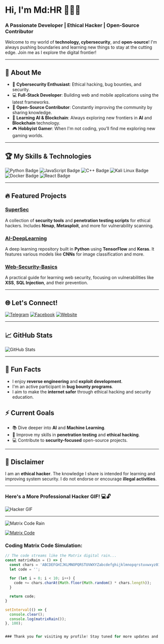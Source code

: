 # Hi, I'm Md:HR 👨‍💻🚀
### A Passionate Developer | Ethical Hacker | Open-Source Contributor

Welcome to my world of **technology, cybersecurity**, and **open-source**! I'm always pushing boundaries and learning new things to stay at the cutting edge. Join me as I explore the digital frontier!

---

## 🧠 About Me
- 🔐 **Cybersecurity Enthusiast**: Ethical hacking, bug bounties, and security.
- 💻 **Full-Stack Developer**: Building web and mobile applications using the latest frameworks.
- 🚀 **Open-Source Contributor**: Constantly improving the community by sharing knowledge.
- 🌱 **Learning AI & Blockchain**: Always exploring new frontiers in **AI** and **Blockchain** technology.
- 🎮 **Hobbyist Gamer**: When I'm not coding, you’ll find me exploring new gaming worlds.

---

## 🏆 My Skills & Technologies

![Python Badge](https://img.shields.io/badge/Python-3.9-blue?logo=python&logoColor=yellow) 
![JavaScript Badge](https://img.shields.io/badge/JavaScript-ES6-yellow?logo=javascript&logoColor=black)
![C++ Badge](https://img.shields.io/badge/C%2B%2B-11-blue?logo=c%2B%2B&logoColor=white)
![Kali Linux Badge](https://img.shields.io/badge/Kali%20Linux-black?logo=kali&logoColor=white)
![Docker Badge](https://img.shields.io/badge/Docker-blue?logo=docker&logoColor=white)
![React Badge](https://img.shields.io/badge/React-16.13.1-blue?logo=react&logoColor=white)

---

## 🔥 Featured Projects

### [**SuperSec**](https://github.com/9team1x-HR/SuperSec)
A collection of **security tools** and **penetration testing scripts** for ethical hackers. Includes **Nmap**, **Metasploit**, and more for vulnerability scanning.

### [**AI-DeepLearning**](https://github.com/9team1x-HR/AI-DeepLearning)
A deep learning repository built in **Python** using **TensorFlow** and **Keras**. It features various models like **CNNs** for image classification and more.

### [**Web-Security-Basics**](https://github.com/9team1x-HR/Web-Security-Basics)
A practical guide for learning web security, focusing on vulnerabilities like **XSS**, **SQL Injection**, and their prevention.

---

## 🌐 Let's Connect!

[![Telegram](https://img.shields.io/badge/Telegram-@universe_teach-blue?logo=telegram&logoColor=white)](https://t.me/universe_teach)
[![Facebook](https://img.shields.io/badge/Facebook-@md.hr.o.o.2024-blue?logo=facebook&logoColor=white)](https://www.facebook.com/md.hr.o.o.2024)
[![Website](https://img.shields.io/badge/Website-HR%20%20Info-blue?logo=github&logoColor=white)](https://my-info-opal.vercel.app/)

---

## 📈 GitHub Stats

![GitHub Stats](https://github-readme-stats.vercel.app/api?username=9team1x-HR&show_icons=true&hide_title=true&theme=highcontrast)

---

## 💬 Fun Facts

- I enjoy **reverse engineering** and **exploit development**.
- I'm an active participant in **bug bounty programs**.
- I aim to make the **internet safer** through ethical hacking and security education.

## ⚡️ Current Goals
- 📚 Dive deeper into **AI** and **Machine Learning**.
- 🔐 Improve my skills in **penetration testing** and **ethical hacking**.
- 💻 Contribute to **security-focused** open-source projects.

---

## 🚨 Disclaimer

I am an **ethical hacker**. The knowledge I share is intended for learning and improving system security. I do not endorse or encourage **illegal activities**.

---

### Here's a More Professional Hacker GIF! 💻🔓

![Hacker GIF](https://media.giphy.com/media/qgQUggAC3Pfv687qXC/giphy.gif)

---
![Matrix Code Rain](https://media.giphy.com/media/26tPoyDhjiJ2i3pNa/giphy.gif)

[![Matrix Code](https://img.shields.io/badge/Live%20Matrix%20Code-click%20here-blue?logo=github&logoColor=white)](https://hr-bot1.github.io/matrix/)



### Coding Matrix Code Simulation:
```javascript
// The code streams like the Matrix digital rain...
const matrixRain = () => {
  const chars = 'ABCDEFGHIJKLMNOPQRSTUVWXYZabcdefghijklmnopqrstuvwxyz0123456789';
  let code = '';
  
  for (let i = 0; i < 10; i++) {
    code += chars.charAt(Math.floor(Math.random() * chars.length));
  }

  return code;
}

setInterval(() => {
  console.clear();
  console.log(matrixRain());
}, 100);


### Thank you for visiting my profile! Stay tuned for more updates and open-source contributions! ✌️
